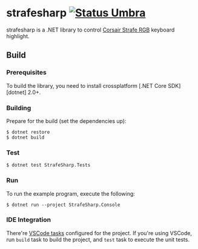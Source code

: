 strafesharp [![Status Umbra][status-umbra]][andivionian-status-classifier]
===========

strafesharp is a .NET library to control [Corsair Strafe
RGB][corsair-strafe-rgb] keyboard highlight.

Build
-----

### Prerequisites

To build the library, you need to install crossplatform [.NET Core SDK][dotnet]
2.0+.

### Building

Prepare for the build (set the dependencies up):

```console
$ dotnet restore
$ dotnet build
```

### Test

```console
$ dotnet test StrafeSharp.Tests
```

### Run

To run the example program, execute the following:

```console
$ dotnet run --project StrafeSharp.Console
```

### IDE Integration

There're [VSCode tasks][vscode-tasks] configured for the project. If you're
using VSCode, run `build` task to build the project, and `test` task to execute
the unit tests.

[andivionian-status-classifier]: https://github.com/ForNeVeR/andivionian-status-classifier#status-umbra-
[corsair-strafe-rgb]: http://www.corsair.com/en-eu/strafe-rgb-mechanical-gaming-keyboard-cherry-mx-silent
[vscode-tasks]: https://code.visualstudio.com/docs/editor/task

[status-umbra]: https://img.shields.io/badge/status-umbra-red.svg
